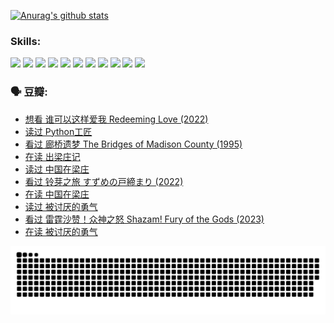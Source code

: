 
[![Anurag's github stats](https://github-readme-stats.vercel.app/api?username=w940853815)](https://github.com/anuraghazra/github-readme-stats)

### Skills:

<code><img height="32" src="https://cdn.jsdelivr.net/npm/simple-icons@v5/icons/python.svg"></code>
<code><img height="32" src="https://cdn.jsdelivr.net/npm/simple-icons@v5/icons/javascript.svg"></code>
<code><img height="32" src="https://cdn.jsdelivr.net/npm/simple-icons@v5/icons/django.svg"></code>
<code><img height="32" src="https://cdn.jsdelivr.net/npm/simple-icons@v5/icons/flask.svg"></code>
<code><img height="32" src="https://cdn.jsdelivr.net/npm/simple-icons@v5/icons/vuetify.svg"></code>
<code><img height="32" src="https://cdn.jsdelivr.net/npm/simple-icons@v5/icons/git.svg"></code>
<code><img height="32" src="https://cdn.jsdelivr.net/npm/simple-icons@v5/icons/docker.svg"></code>
<code><img height="32" src="https://cdn.jsdelivr.net/npm/simple-icons@v5/icons/postgresql.svg"></code>
<code><img height="32" src="https://cdn.jsdelivr.net/npm/simple-icons@v5/icons/elasticsearch.svg"></code>
<code><img height="32" src="https://cdn.jsdelivr.net/npm/simple-icons@v5/icons/macos.svg"></code>
<code><img height="32" src="https://cdn.jsdelivr.net/npm/simple-icons@v5/icons/linux.svg"></code>

### 🗣 豆瓣:

<!-- DOUBAN-ACTIVITIES:START -->
- [想看 谁可以这样爱我 Redeeming Love‎ (2022)](https://www.douban.com/people/136069238/status/4188956472/?_i=80748072)
- [读过 Python工匠](https://www.douban.com/people/136069238/status/4188860579/?_i=80748072)
- [看过 廊桥遗梦 The Bridges of Madison County‎ (1995)](https://www.douban.com/people/136069238/status/4185308287/?_i=80748072)
- [在读 出梁庄记](https://www.douban.com/people/136069238/status/4183319077/?_i=80748072)
- [读过 中国在梁庄](https://www.douban.com/people/136069238/status/4183317765/?_i=80748072)
- [看过 铃芽之旅 すずめの戸締まり‎ (2022)](https://www.douban.com/people/136069238/status/4180574625/?_i=80748072)
- [在读 中国在梁庄](https://www.douban.com/people/136069238/status/4174783134/?_i=80748072)
- [读过 被讨厌的勇气](https://www.douban.com/people/136069238/status/4174194174/?_i=80748072)
- [看过 雷霆沙赞！众神之怒 Shazam! Fury of the Gods‎ (2023)](https://www.douban.com/people/136069238/status/4173862129/?_i=80748072)
- [在读 被讨厌的勇气](https://www.douban.com/people/136069238/status/4169494233/?_i=80748072)
<!-- DOUBAN-ACTIVITIES:END -->


![Snake animation](https://raw.githubusercontent.com/w940853815/w940853815/output/github-contribution-grid-snake.svg)

<!--
**w940853815/w940853815** is a ✨ _special_ ✨ repository because its `README.md` (this file) appears on your GitHub profile.

Here are some ideas to get you started:

- 🔭 I’m currently working on ...
- 🌱 I’m currently learning ...
- 👯 I’m looking to collaborate on ...
- 🤔 I’m looking for help with ...
- 💬 Ask me about ...
- 📫 How to reach me: ...
- 😄 Pronouns: ...
- ⚡ Fun fact: ...
-->
